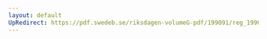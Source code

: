 ```yaml
---
layout: default
UpRedirect: https://pdf.swedeb.se/riksdagen-volumeG-pdf/199091/reg_199091/reg_199091_0977.pdf
---
```

